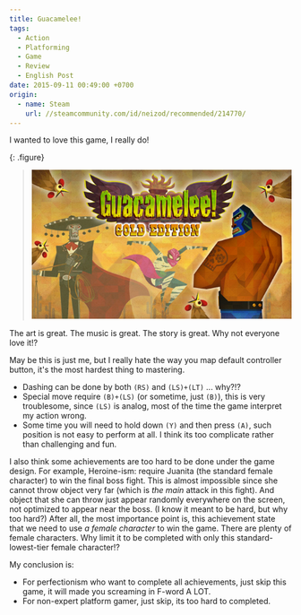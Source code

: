 ```yaml
---
title: Guacamelee!
tags:
  - Action
  - Platforming
  - Game
  - Review
  - English Post
date: 2015-09-11 00:49:00 +0700
origin:
  - name: Steam
    url: //steamcommunity.com/id/neizod/recommended/214770/
---
```


I wanted to love this game, I really do!

{: .figure}
> ![](/images/game/cover/guacamelee.jpg)

The art is great. The music is great. The story is great. Why not everyone love it!?

May be this is just me, but I really hate the way you map default controller button, it's the most hardest thing to mastering.

- Dashing can be done by both `(RS)` and `(LS)+(LT)` ... why?!?
- Special move require `(B)+(LS)` (or sometime, just `(B)`), this is very troublesome, since `(LS)` is analog, most of the time the game interpret my action wrong.
- Some time you will need to hold down `(Y)` and then press `(A)`, such position is not easy to perform at all. I think its too complicate rather than challenging and fun.

I also think some achievements are too hard to be done under the game design. For example, Heroine-ism: require Juanita (the standard female character) to win the final boss fight. This is almost impossible since she cannot throw object very far (which is *the main* attack in this fight). And object that she can throw just appear randomly everywhere on the screen, not optimized to appear near the boss. (I know it meant to be hard, but why too hard?) After all, the most importance point is, this achievement state that we need to use *a female character* to win the game. There are plenty of female characters. Why limit it to be completed with only this standard-lowest-tier female character!?

My conclusion is:

- For perfectionism who want to complete all achievements, just skip this game, it will made you screaming in F-word A LOT.
- For non-expert platform gamer, just skip, its too hard to completed.